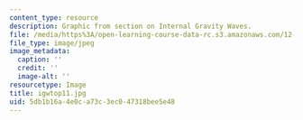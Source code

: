 ```yaml
---
content_type: resource
description: Graphic from section on Internal Gravity Waves.
file: /media/https%3A/open-learning-course-data-rc.s3.amazonaws.com/12-802-wave-motions-in-the-ocean-and-atmosphere-spring-2004/5db1b16a4e0ca73c3ec047318bee5e48_igwtop11.jpg
file_type: image/jpeg
image_metadata:
  caption: ''
  credit: ''
  image-alt: ''
resourcetype: Image
title: igwtop11.jpg
uid: 5db1b16a-4e0c-a73c-3ec0-47318bee5e48
---
```

